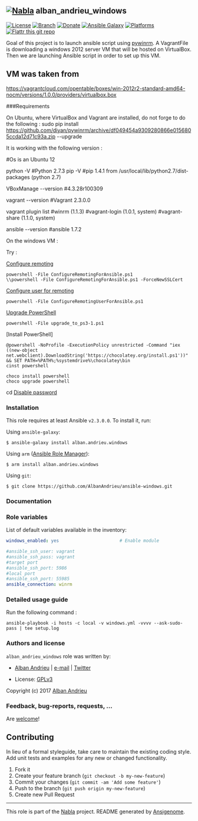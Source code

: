## [![Nabla](https://debops.org/images/debops-small.png)](https://github.com/AlbanAndrieu) alban_andrieu_windows

<!-- This file was generated by Ansigenome. Do not edit this file directly but
     instead have a look at the files in the ./meta/ directory. -->

[![License](http://img.shields.io/:license-apache-blue.svg?style=flat-square)](http://www.apache.org/licenses/LICENSE-2.0.html)
[![Branch](http://img.shields.io/github/tag/AlbanAndrieu/ansible-windows.svg?style=flat-square)](https://github.com/AlbanAndrieu/ansible-windows/tree/master)
[![Donate](https://img.shields.io/gratipay/AlbanAndrieu.svg?style=flat)](https://www.gratipay.com/~AlbanAndrieu)
[![Ansible Galaxy](https://img.shields.io/badge/galaxy-alban.andrieu.windows-660198.svg?style=flat)](https://galaxy.ansible.com/alban.andrieu/windows)
[![Platforms](http://img.shields.io/badge/platforms-windows-lightgrey.svg?style=flat)](#)
[![Flattr this git repo](http://api.flattr.com/button/flattr-badge-large.png)](https://flattr.com/submit/auto?user_id=AlbanAndrieu&url=https://github.com/AlbanAndrieu/ansible-windows&title=ansible-windows&language=en_GB&tags=github&category=software)

Goal of this project is to launch ansible script using [pywinrm](https://pypi.python.org/pypi/pywinrm).
A VagrantFile is downloading a windows 2012 server VM that will be hosted on VirtualBox.
Then we are launching Ansible script in order to set up this VM.

VM was taken from
------------------

https://vagrantcloud.com/opentable/boxes/win-2012r2-standard-amd64-nocm/versions/1.0.0/providers/virtualbox.box

###Requirements

On Ubuntu, where VirtualBox and Vagrant are installed, do not forge to do the following :
sudo pip install https://github.com/diyan/pywinrm/archive/df049454a9309280866e0156805ccda12d71c93a.zip --upgrade

It is working with the following version :

#Os is an Ubuntu 12

python -V
#Python 2.7.3
pip -V
#pip 1.4.1 from /usr/local/lib/python2.7/dist-packages (python 2.7)

VBoxManage --version
#4.3.28r100309

vagrant --version
#Vagrant 2.3.0.0

vagrant plugin list
#winrm (1.1.3)
#vagrant-login (1.0.1, system)
#vagrant-share (1.1.0, system)

ansible --version
#ansible 1.7.2

On the windows VM :

Try :

[Configure remoting](https://github.com/AlbanAndrieu/ansible-windows/blob/master/files/ConfigureRemotingForAnsible.ps1)

```
powershell -File ConfigureRemotingForAnsible.ps1 
\\powershell -File ConfigureRemotingForAnsible.ps1 -ForceNewSSLCert
```

[Configure user for remoting](https://github.com/AlbanAndrieu/ansible-windows/blob/master/files/ConfigureRemotingUserForAnsible.ps1)

```
powershell -File ConfigureRemotingUserForAnsible.ps1 
```

[Upgrade PowerShell](https://github.com/AlbanAndrieu/ansible-windows/blob/master/files/upgrade_to_ps3-1.ps1)


```
powershell -File upgrade_to_ps3-1.ps1
```

[Install PowerShell]

```
@powershell -NoProfile -ExecutionPolicy unrestricted -Command "iex ((new-object net.webclient).DownloadString('https://chocolatey.org/install.ps1'))" && SET PATH=%PATH%;%systemdrive%\chocolatey\bin
cinst powershell
```

```
choco install powershell
choco upgrade powershell
```

cd
[Disable password](http://www.tenniswood.co.uk/technology/windows/how-to-disable-password-expiration-for-windows-server-2012/)


### Installation

This role requires at least Ansible `v2.3.0.0`. To install it, run:

Using `ansible-galaxy`:
```shell
$ ansible-galaxy install alban.andrieu.windows
```

Using `arm` ([Ansible Role Manager](https://github.com/mirskytech/ansible-role-manager/)):
```shell
$ arm install alban.andrieu.windows
```

Using `git`:
```shell
$ git clone https://github.com/AlbanAndrieu/ansible-windows.git
```

### Documentation

<!---
More information about `alban.andrieu.windows` can be found in the
[official alban.andrieu.windows documentation](https://docs.debops.org/en/latest/ansible/roles/ansible-windows/docs/).
-->


### Role variables

List of default variables available in the inventory:

```YAML
windows_enabled: yes                       # Enable module

#ansible_ssh_user: vagrant
#ansible_ssh_pass: vagrant
#target port
#ansible_ssh_port: 5986
#local port
#ansible_ssh_port: 55985
ansible_connection: winrm
```


### Detailed usage guide

Run the following command :

`ansible-playbook -i hosts -c local -v windows.yml -vvvv --ask-sudo-pass | tee setup.log`


### Authors and license

`alban_andrieu_windows` role was written by:

- [Alban Andrieu](nabla.mobi) | [e-mail](mailto:alban.andrieu@free.fr) | [Twitter](https://twitter.com/AlbanAndrieu)

- License: [GPLv3](https://tldrlegal.com/license/gnu-general-public-license-v3-%28gpl-3%29)

Copyright (c) 2017 [Alban Andrieu](https://alban.andrieu.com/)

### Feedback, bug-reports, requests, ...

Are [welcome](https://github.com/AlbanAndrieu/ansible-windows/issues)!

## Contributing
In lieu of a formal styleguide, take care to maintain the existing coding style. Add unit tests and examples for any new or changed functionality.

1. Fork it
2. Create your feature branch (`git checkout -b my-new-feature`)
3. Commit your changes (`git commit -am 'Add some feature'`)
4. Push to the branch (`git push origin my-new-feature`)
5. Create new Pull Request

***

This role is part of the [Nabla](https://github.com/AlbanAndrieu) project.
README generated by [Ansigenome](https://github.com/nickjj/ansigenome/).
